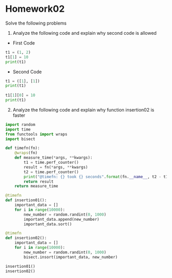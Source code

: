# Homework02
Solve the following problems 
1. Analyze the following code and explain why second code is allowed
* First Code
```python
t1 = (1, 2)
t1[1] = 10
print(t1)
```

* Second Code
```python
t1 = ([1], [1])
print(t1)
 
t1[1][0] = 10
print(t1)
```

2. Analyze the following code and explain why function insertion02 is faster
```python
import random
import time
from functools import wraps
import bisect

def timefn(fn):
    @wraps(fn)
    def measure_time(*args, **kwargs):
        t1 = time.perf_counter()
        result = fn(*args, **kwargs)
        t2 = time.perf_counter()
        print("@timefn: {} took {} seconds".format(fn.__name__, t2 - t1))
        return result
    return measure_time

@timefn
def insertion01():
    important_data = []
    for i in range(10000):
        new_number = random.randint(0, 1000)
        important_data.append(new_number)
        important_data.sort()

@timefn
def insertion02():
    important_data = []
    for i in range(10000):
        new_number = random.randint(0, 1000)
        bisect.insort(important_data, new_number)

insertion01()
insertion02()
```
